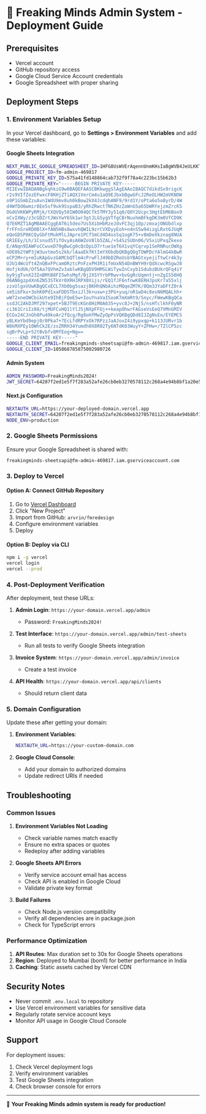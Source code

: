 # 🚀 Freaking Minds Admin System - Deployment Guide

## Prerequisites

- Vercel account
- GitHub repository access
- Google Cloud Service Account credentials
- Google Spreadsheet with proper sharing

## Deployment Steps

### 1. Environment Variables Setup

In your Vercel dashboard, go to **Settings > Environment Variables** and add these variables:

#### Google Sheets Integration
```bash
NEXT_PUBLIC_GOOGLE_SPREADSHEET_ID=1HFG8UsWVErAqennUnmKHsIaBgWVB4JeULKKTl-fvqBU
GOOGLE_PROJECT_ID=fm-admin-469817
GOOGLE_PRIVATE_KEY_ID=575a41fd148864cab732f9f78a4c223bc15b62b3
GOOGLE_PRIVATE_KEY="-----BEGIN PRIVATE KEY-----
MIIEvwIBADANBgkqhkiG9w0BAQEFAASCBKkwggSlAgEAAoIBAQC7dikdSx9rigcK
r2s9VIfZozEFwxcF8KHjZTiAQX1VerCm4u1aQ9EJbxbBgwGFcJ2ReOLHW2mVKNOW
o9P1GSmbZzuAvn1WdU9mv8uh0kBow2kX4JcdqhANF9/9rd1Y/oPta6o5o8yrD/4W
d4WfDd6wmir8Ee5sf9uk9SspaB3/yRhZRwct7N6ZHzZaWnG5a65bWRYejzmZrcK5
OGdUVKKWPyRMjk/tXQVQy50IW0O04QCfk5TMY3y51q0/Q0Y2Ucpc3HgtEbM6Box9
oCvIXWy/z3cGDZrtJWsYwY6Sk1wr3gtJLGSygVTfgCBrNuxhmBFkgDK3m0VfCD9K
Q7E6MZT1AgMBAAECggEAT6i5deo7Us5XibHbRzeJdvFC3qj1Op/zmxajONUbdlxp
frFFnSreRD0BlX+fAN5HBs8wxvhQWIL9zrCVXDyyEoh+n4nS5w94izgLRxt6JUqM
eQoGDSP8KCQyGbFtMukMlLJApre1PCfSmCd4D4usSq1ogK75+v8mDeXkznag8NUA
GR1EEy/Lh/1Csnud5TifOvyAsA6WZoV8lb5ZAL/+S4SzSUOn06/VSxiUPxqZkexo
E/ANqn9IAWFoCCwveD79gBwCg0cQcDpLO7rtue1eT6X1vqYCqrvp1SeRNRucOWXg
nDE0b2tWP3jW3uvtmo5s2kb/lAaaEkfKtImYXObdbQKBgQDgTOWPDcYAlmG4kBwR
eCP2M+ry+mIuKApGvzGAMCbQTlm4cPrwFlJ49bDZReUsbYBAGtxyejiTtwCr4k3y
UJU14WcUft4ZnQBxFPcamORztcPnFzxPH3R1ifmUxN54DnBWYH9rQdXcwcRSgwJ8
HofjkdUk/Of5Aa7QVhmZv3ablwKBgQDV9HMSLWiTywInCxyb1SdubzBUkrQFq4iY
by9jgTvnX23InBMtB8FI5whsMgf/Bj2XSYYrbPRwv+bvGgRcUqmntj+nZgIS56HQ
O6AN6gzp4Xn6ZN53STkVr0XRHJRPX0Xijs/rEQ1fJF6nfnwK8ERHJpsKr7a55xlj
zzxUlgxVUwKBgQCxECL7Xb0bg5sazjBKHhQNbAihzMQqeZM7K/0Qm3JYaDFtZ0rA
sm5ibFkx+3ohK0Pd1xaFDDSTbxiJl3k+uxw+z3PG+yuq/oR1wD4c8esN6MQALhh+
wW72xneOWCbikUte9IhBjFQeE5w+IouYnaVaISooK7mXmRt9/Snyc/FWewKBgQCa
ssdJC2AkDJMf297xpet+5BJT9EcKGn8HiM0A635+yvc8J+2Nj5/nsHTclkhF0yNR
ci361CriIz88/tjMUFCvHQ1lYlJ5jNXpFFOj++keapOhwrFAGseVsEeQ7VMnGMIV
ECGx24CJnGh8Pu49koAr2fQcg/Rg8oHfMwZyOpPsVQKBgQDd8IJZgNsEo/EYEMCS
yBLKeYbd9epj0/0Pka7+7EcLfdRPYxOk7RPzzJaAJoxZ4i9ypxqp+k113JURvr1b
W8kMXPEy10WhCk2E/zsZRRH34Yumdh0X8R02Ty6NTdK03WuyY+ZPHw+/TZlCP5zc
sgBrPvLp+52tBvbfv8MfEog+Ng==
-----END PRIVATE KEY-----"
GOOGLE_CLIENT_EMAIL=freakingminds-sheetsapi@fm-admin-469817.iam.gserviceaccount.com
GOOGLE_CLIENT_ID=105868785875002980726
```

#### Admin System
```bash
ADMIN_PASSWORD=FreakingMinds2024!
JWT_SECRET=64207f2ed1e5f7f283a52afe26cb0eb3270578112c268a4e94b8bf1a20e5c6cf
```

#### Next.js Configuration
```bash
NEXTAUTH_URL=https://your-deployed-domain.vercel.app
NEXTAUTH_SECRET=64207f2ed1e5f7f283a52afe26cb0eb3270578112c268a4e94b8bf1a20e5c6cf
NODE_ENV=production
```

### 2. Google Sheets Permissions

Ensure your Google Spreadsheet is shared with:
```
freakingminds-sheetsapi@fm-admin-469817.iam.gserviceaccount.com
```

### 3. Deploy to Vercel

#### Option A: Connect GitHub Repository
1. Go to [Vercel Dashboard](https://vercel.com/dashboard)
2. Click "New Project"
3. Import from GitHub: `arvrin/fmredesign`
4. Configure environment variables
5. Deploy

#### Option B: Deploy via CLI
```bash
npm i -g vercel
vercel login
vercel --prod
```

### 4. Post-Deployment Verification

After deployment, test these URLs:

1. **Admin Login**: `https://your-domain.vercel.app/admin`
   - Password: `FreakingMinds2024!`

2. **Test Interface**: `https://your-domain.vercel.app/admin/test-sheets`
   - Run all tests to verify Google Sheets integration

3. **Invoice System**: `https://your-domain.vercel.app/admin/invoice`
   - Create a test invoice

4. **API Health**: `https://your-domain.vercel.app/api/clients`
   - Should return client data

### 5. Domain Configuration

Update these after getting your domain:

1. **Environment Variables**:
   ```bash
   NEXTAUTH_URL=https://your-custom-domain.com
   ```

2. **Google Cloud Console**:
   - Add your domain to authorized domains
   - Update redirect URIs if needed

## Troubleshooting

### Common Issues

1. **Environment Variables Not Loading**
   - Check variable names match exactly
   - Ensure no extra spaces or quotes
   - Redeploy after adding variables

2. **Google Sheets API Errors**
   - Verify service account email has access
   - Check API is enabled in Google Cloud
   - Validate private key format

3. **Build Failures**
   - Check Node.js version compatibility
   - Verify all dependencies are in package.json
   - Check for TypeScript errors

### Performance Optimization

1. **API Routes**: Max duration set to 30s for Google Sheets operations
2. **Region**: Deployed to Mumbai (bom1) for better performance in India
3. **Caching**: Static assets cached by Vercel CDN

## Security Notes

- Never commit `.env.local` to repository
- Use Vercel environment variables for sensitive data
- Regularly rotate service account keys
- Monitor API usage in Google Cloud Console

## Support

For deployment issues:
1. Check Vercel deployment logs
2. Verify environment variables
3. Test Google Sheets integration
4. Check browser console for errors

---

🚀 **Your Freaking Minds admin system is ready for production!**
